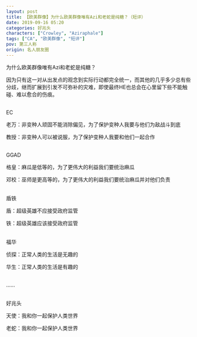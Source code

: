 ```yaml
---
layout: post
title: 【欧美群像】为什么欧美群像唯有Azi和老蛇是纯糖？（短评）
date: 2019-09-16 05:20
categories: 好兆头
characters: ["Crowley", "Aziraphale"]
tags: ["CA", "欧美群像", "短评"]
pov: 第三人称
origin: 名人朋友圈
---
```


为什么欧美群像唯有Azi和老蛇是纯糖？

因为只有这一对从出发点的观念到实际行动都完全统一，而其他的几乎多少总有些分歧，继而扩展到引发不可弥补的灾难，即使最终HE也总会在心里留下些不能触碰、难以愈合的伤痕。
<br><br>

EC

老万：非变种人顽固不能消除偏见，为了保护变种人我要与他们为敌战斗到底

教授：非变种人可以被说服，为了保护变种人我要和他们一起合作
<br><br>

GGAD

格皇：麻瓜是低等的，为了更伟大的利益我们要统治麻瓜

邓校：巫师是更高等的，为了更伟大的利益我们要统治麻瓜并对他们负责
<br><br>


盾铁

盾：超级英雄不应接受政府监管

铁：超级英雄应该接受政府监管
<br><br>

福华

侦探：正常人类的生活是无趣的

华生：正常人类的生活是有趣的
<br><br>

……
<br><br>

好兆头

天使：我和你一起保护人类世界

老蛇：我和你一起保护人类世界
